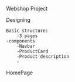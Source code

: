 Webshop Project 

Designing

    Basic structure:
        -3 pages
    -components
        -Navbar
        -ProductCard
        -Product description
        -

HomePage


